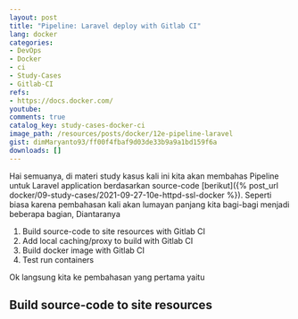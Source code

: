```yaml
---
layout: post
title: "Pipeline: Laravel deploy with Gitlab CI"
lang: docker
categories:
- DevOps
- Docker
- ci
- Study-Cases
- Gitlab-CI
refs: 
- https://docs.docker.com/
youtube: 
comments: true
catalog_key: study-cases-docker-ci
image_path: /resources/posts/docker/12e-pipeline-laravel
gist: dimMaryanto93/ff00f4fbaf9d03de33b9a9a1bd159f6a
downloads: []
---
```


Hai semuanya, di materi study kasus kali ini kita akan membahas Pipeline untuk Laravel application berdasarkan source-code [berikut]({% post_url docker/09-study-cases/2021-09-27-10e-httpd-ssl-docker %}). Seperti biasa karena pembahasan kali akan lumayan panjang kita bagi-bagi menjadi beberapa bagian, Diantaranya

1. Build source-code to site resources with Gitlab CI
2. Add local caching/proxy to build with Gitlab CI
3. Build docker image with Gitlab CI
4. Test run containers

Ok langsung kita ke pembahasan yang pertama yaitu

## Build source-code to site resources